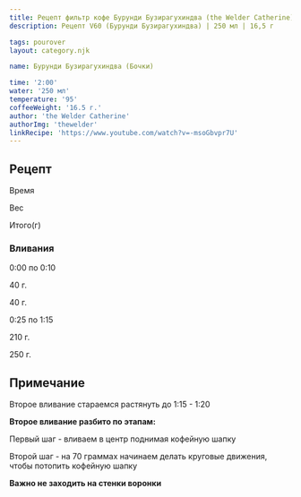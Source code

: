 ```yaml
---
title: Рецепт фильтр кофе Бурунди Бузирагухиндва (the Welder Catherine)
description: Рецепт V60 (Бурунди Бузирагухиндва) | 250 мл | 16,5 г

tags: pourover
layout: category.njk

name: Бурунди Бузирагухиндва (Бочки)

time: '2:00'
water: '250 мл'
temperature: '95'
coffeeWeight: '16.5 г.'
author: 'the Welder Catherine'
authorImg: 'thewelder'
linkRecipe: 'https://www.youtube.com/watch?v=-msoGbvpr7U'
---
```


## Рецепт


<div class="time-line">

Время

Вес

Итого(г)

</div>

### Вливания

<div class="time-line">

0:00 по 0:10

40 г.

40 г.

</div>

<div class="time-line">

0:25 по 1:15

210 г.

250 г.

</div>


<div class="info-warm">

## Примечание

Второе вливание стараемся растянуть до 1:15 - 1:20

__Второе вливание разбито по этапам:__

Первый шаг - вливаем в центр поднимая кофейную шапку

Второй шаг - на 70 граммах начинаем делать круговые движения, чтобы потопить кофейную шапку

__Важно не заходить на стенки воронки__
</div>
